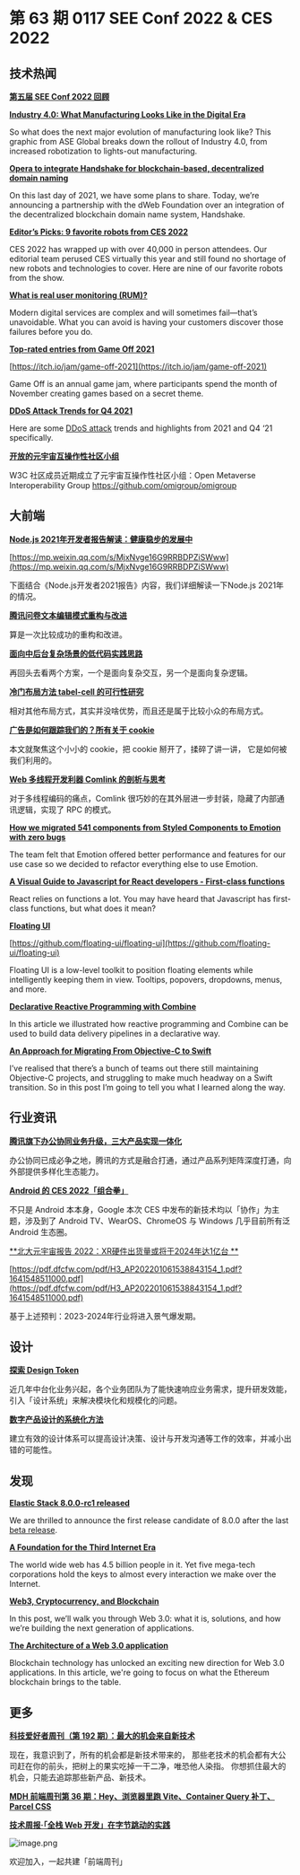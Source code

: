 # 第 63 期 0117 SEE Conf 2022 & CES 2022
## 技术热闻
[**第五届 SEE Conf 2022 回顾**](https://www.yuque.com/seeconf/2022)


[**Industry 4.0: What Manufacturing Looks Like in the Digital Era**](https://www.visualcapitalist.com/industry-4-0-what-manufacturing-looks-like-in-the-digital-era/)

So what does the next major evolution of manufacturing look like? This graphic from ASE Global breaks down the rollout of Industry 4.0, from increased robotization to lights-out manufacturing.

[**Opera to integrate Handshake for blockchain-based, decentralized domain naming**](https://blogs.opera.com/news/2021/12/opera-handshake-hns-partnership/)

On this last day of 2021, we have some plans to share. Today, we’re announcing a partnership with the dWeb Foundation over an integration of the decentralized blockchain domain name system, Handshake.

[**Editor’s Picks: 9 favorite robots from CES 2022**](https://www.therobotreport.com/editors-picks-9-favorite-robots-ces-2022/)

CES 2022 has wrapped up with over 40,000 in person attendees. Our editorial team perused CES virtually this year and still found no shortage of new robots and technologies to cover. Here are nine of our favorite robots from the show.

[**What is real user monitoring (RUM)?**](https://www.dynatrace.com/news/blog/what-is-real-user-monitoring/)

Modern digital services are complex and will sometimes fail—that’s unavoidable. What you can avoid is having your customers discover those failures before you do.

[**Top-rated entries from Game Off 2021**](https://github.blog/2022-01-13-top-entries-from-game-off-2021/)


[https://itch.io/jam/game-off-2021](https://itch.io/jam/game-off-2021)

Game Off is an annual game jam, where participants spend the month of November creating games based on a secret theme.

[**DDoS Attack Trends for Q4 2021**](https://blog.cloudflare.com/ddos-attack-trends-for-2021-q4/)

Here are some [DDoS attack](https://www.cloudflare.com/en-gb/learning/ddos/what-is-a-ddos-attack/) trends and highlights from 2021 and Q4 ‘21 specifically.

[**开放的元宇宙互操作性社区小组**](https://mp.weixin.qq.com/s/KKF2LCuHJBo6BEKclvU7jw)

W3C 社区成员近期成立了元宇宙互操作性社区小组：Open Metaverse Interoperability Group
https://github.com/omigroup/omigroup

## 大前端
[**Node.js 2021年开发者报告解读：健康稳步的发展中**](https://nodersurvey.github.io/reporters/)


[https://mp.weixin.qq.com/s/MjxNvge16G9RRBDPZiSWww](https://mp.weixin.qq.com/s/MjxNvge16G9RRBDPZiSWww)

下面结合《Node.js开发者2021报告》内容，我们详细解读一下Node.js 2021年的情况。

[**腾讯问卷文本编辑模式重构与改进**](https://mp.weixin.qq.com/s/3VMMBT7fvyd6WdEgBt-t7Q)

算是一次比较成功的重构和改进。

[**面向中后台复杂场景的低代码实践思路**](https://mp.weixin.qq.com/s/lyGMFdIlRSNcauy9XHuZQw)

再回头去看两个方案，一个是面向复杂交互，另一个是面向复杂逻辑。

[**冷门布局方法 tabel-cell 的可行性研究**](https://mp.weixin.qq.com/s/a3HFIv74PH6LWgHnVRsfKg)

相对其他布局方式，其实并没啥优势，而且还是属于比较小众的布局方式。

[**广告是如何跟踪我们的？所有关于 cookie**](https://mp.weixin.qq.com/s/ZIhEn-Z36YxM5eVemyuo8w)

本文就聚焦这个小小的 cookie，把 cookie 掰开了，揉碎了讲一讲， 它是如何被我们利用的。

[**Web 多线程开发利器 Comlink 的剖析与思考**](https://mp.weixin.qq.com/s/gcIDZ-Kwk8WVyBA_CmLIuQ)

对于多线程编码的痛点，Comlink 很巧妙的在其外层进一步封装，隐藏了内部通讯逻辑，实现了 RPC 的模式。

[**How we migrated 541 components from Styled Components to Emotion with zero bugs**](https://storybook.js.org/blog/541-components-from-styled-components-to-emotion/)

The team felt that Emotion offered better performance and features for our use case so we decided to refactor everything else to use Emotion.

[**A Visual Guide to Javascript for React developers - First-class functions**](https://alexsidorenko.com/blog/react-javascript-first-class-functions/)

React relies on functions a lot. You may have heard that Javascript has first-class functions, but what does it mean?

[**Floating UI**](https://floating-ui.com/)


[https://github.com/floating-ui/floating-ui](https://github.com/floating-ui/floating-ui)

Floating UI is a low-level toolkit to position floating elements while intelligently keeping them in view. Tooltips, popovers, dropdowns, menus, and more.

[**Declarative Reactive Programming with Combine**](https://defagos.github.io/declarative_reactive_programming_with_combine/)

In this article we illustrated how reactive programming and Combine can be used to build data delivery pipelines in a declarative way.

[**An Approach for Migrating From Objective-C to Swift**](https://www.steveonstuff.com/2022/01/13/migrating-from-objc-to-swift.html)

I’ve realised that there’s a bunch of teams out there still maintaining Objective-C projects, and struggling to make much headway on a Swift transition. So in this post I’m going to tell you what I learned along the way.

## 行业资讯
[**腾讯旗下办公协同业务升级，三大产品实现一体化**](https://mp.weixin.qq.com/s/-Gi1s-Ks40_S2mOFNZMUmQ)

办公协同已成必争之地，腾讯的方式是融合打通，通过产品系列矩阵深度打通，向外部提供多样化生态能力。

[**Android 的 CES 2022「组合拳」**](https://update.substack.com/p/refresh-22)

不只是 Android 本本身，Google 本次 CES 中发布的新技术均以「协作」为主题，涉及到了 Android TV、WearOS、ChromeOS 与 Windows 几乎目前所有泛 Android 生态圈。

[**北大元宇宙报告 2022：XR硬件出货量或将于2024年达1亿台 **](https://www.sohu.com/a/515859853_250147)


[https://pdf.dfcfw.com/pdf/H3_AP202201061538843154_1.pdf?1641548511000.pdf](https://pdf.dfcfw.com/pdf/H3_AP202201061538843154_1.pdf?1641548511000.pdf)

基于上述预判：2023-2024年行业将进入景气爆发期。

## 设计
[**探索 Design Token**](https://mp.weixin.qq.com/s/WaYEzb4l1QwqlzR6e12Hsg)

近几年中台化业务兴起，各个业务团队为了能快速响应业务需求，提升研发效能，引入「设计系统」来解决模块化和规模化的问题。

[**数字产品设计的系统化方法**](https://mp.weixin.qq.com/s/QLYVQR_G4zYgZ7KrCSgsiw)

建立有效的设计体系可以提高设计决策、设计与开发沟通等工作的效率，并减小出错的可能性。

## 发现
[**Elastic Stack 8.0.0-rc1 released**](https://www.elastic.co/cn/blog/elastic-stack-8-0-0-rc1-release)

We are thrilled to announce the first release candidate of 8.0.0 after the last [beta release](https://www.elastic.co/blog/preview-elastic-8-0-beta-stack-security-by-default-natural-language-processing-and-more).

[**A Foundation for the Third Internet Era**](https://www.decentralizedinter.net/blog/a-foundation-for-the-third-internet-era)

The world wide web has 4.5 billion people in it. Yet five mega-tech corporations hold the keys to almost every interaction we make over the Internet.

[**Web3, Cryptocurrency, and Blockchain**](https://8thlight.com/blog/web3-development/)

In this post, we’ll walk you through Web 3.0: what it is, solutions, and how we’re building the next generation of applications.

[**The Architecture of a Web 3.0 application**](https://www.preethikasireddy.com/post/the-architecture-of-a-web-3-0-application)

Blockchain technology has unlocked an exciting new direction for Web 3.0 applications. In this article, we're going to focus on what the Ethereum blockchain brings to the table.

## 更多
[**科技爱好者周刊（第 192 期）：最大的机会来自新技术**](https://www.ruanyifeng.com/blog/2022/01/weekly-issue-192.html)

现在，我意识到了，所有的机会都是新技术带来的， 那些老技术的机会都有大公司赶在你的前头，把树上的果实吃掉一干二净，唯恐他人染指。 你想抓住最大的机会，只能去追踪那些新产品、新技术。

[**MDH 前端周刊第 36 期：Hey、浏览器里跑 Vite、Container Query 补丁、Parcel CSS**](https://mp.weixin.qq.com/s/bVz6dc8CCRKbDM4GKxfIsw)


[**技术周报·「全栈 Web 开发」在字节跳动的实践**](https://mp.weixin.qq.com/s/p1Oqrfa4uHKpMPLb37y8bQ)

![image.png](https://cdn.nlark.com/yuque/0/2020/png/85771/1605930034828-7fc81343-651f-4a15-8465-eebe5a23cf61.png#crop=0&crop=0&crop=1&crop=1&height=31&id=C5Hpa&margin=%5Bobject%20Object%5D&name=image.png&originHeight=90&originWidth=2186&originalType=binary&ratio=1&rotation=0&showTitle=false&size=14325&status=done&style=none&title=&width=746)


欢迎加入，一起共建「前端周刊」

